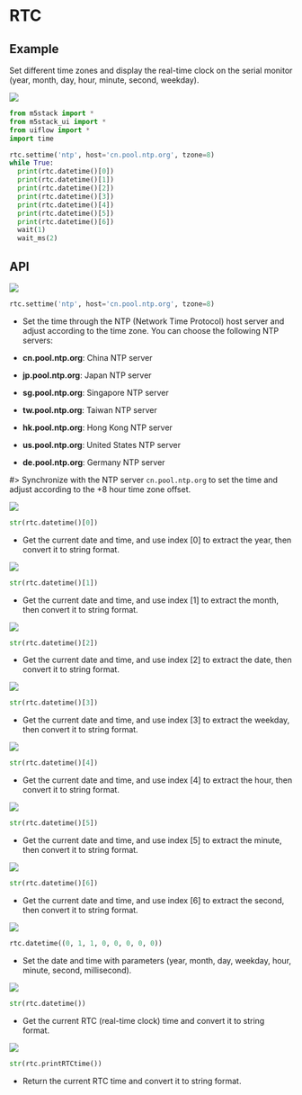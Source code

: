 # RTC

## Example

Set different time zones and display the real-time clock on the serial monitor (year, month, day, hour, minute, second, weekday).

<img class="blockly_svg" src="https://m5stack.oss-cn-shenzhen.aliyuncs.com/resource/docs/static/assets/img/uiflow/blockly/hardwares/rtc/uiflow_block_rtc_demo1.svg"> 

```python
from m5stack import *
from m5stack_ui import *
from uiflow import *
import time

rtc.settime('ntp', host='cn.pool.ntp.org', tzone=8)
while True:
  print(rtc.datetime()[0])
  print(rtc.datetime()[1])
  print(rtc.datetime()[2])
  print(rtc.datetime()[3])
  print(rtc.datetime()[4])
  print(rtc.datetime()[5])
  print(rtc.datetime()[6])
  wait(1)
  wait_ms(2)
```

## API

<img class="blockly_svg" src="https://m5stack.oss-cn-shenzhen.aliyuncs.com/resource/docs/static/assets/img/uiflow/blockly/hardwares/rtc/uiflow_block_rtc_set_time_ntp_host_and_timezone.svg"> 

```python
rtc.settime('ntp', host='cn.pool.ntp.org', tzone=8)
```

- Set the time through the NTP (Network Time Protocol) host server and adjust according to the time zone. You can choose the following NTP servers:

- **cn.pool.ntp.org**: China NTP server
- **jp.pool.ntp.org**: Japan NTP server
- **sg.pool.ntp.org**: Singapore NTP server
- **tw.pool.ntp.org**: Taiwan NTP server
- **hk.pool.ntp.org**: Hong Kong NTP server
- **us.pool.ntp.org**: United States NTP server
- **de.pool.ntp.org**: Germany NTP server

#> Synchronize with the NTP server `cn.pool.ntp.org` to set the time and adjust according to the +8 hour time zone offset.
  

<img class="blockly_svg" src="https://m5stack.oss-cn-shenzhen.aliyuncs.com/resource/docs/static/assets/img/uiflow/blockly/hardwares/rtc/uiflow_block_rtc_year.svg"> 

```python
str(rtc.datetime()[0])
```
 
- Get the current date and time, and use index [0] to extract the year, then convert it to string format.

<img class="blockly_svg" src="https://m5stack.oss-cn-shenzhen.aliyuncs.com/resource/docs/static/assets/img/uiflow/blockly/hardwares/rtc/uiflow_block_rtc_month.svg"> 

```python
str(rtc.datetime()[1])
```

- Get the current date and time, and use index [1] to extract the month, then convert it to string format.

<img class="blockly_svg" src="https://m5stack.oss-cn-shenzhen.aliyuncs.com/resource/docs/static/assets/img/uiflow/blockly/hardwares/rtc/uiflow_block_rtc_date.svg"> 

```python
str(rtc.datetime()[2])
```

- Get the current date and time, and use index [2] to extract the date, then convert it to string format.


<img class="blockly_svg" src="https://m5stack.oss-cn-shenzhen.aliyuncs.com/resource/docs/static/assets/img/uiflow/blockly/hardwares/rtc/uiflow_block_rtc_week.svg"> 

```python
str(rtc.datetime()[3])
```

- Get the current date and time, and use index [3] to extract the weekday, then convert it to string format.


<img class="blockly_svg" src="https://m5stack.oss-cn-shenzhen.aliyuncs.com/resource/docs/static/assets/img/uiflow/blockly/hardwares/rtc/uiflow_block_rtc_hour.svg"> 

```python
str(rtc.datetime()[4])
```

- Get the current date and time, and use index [4] to extract the hour, then convert it to string format.

<img class="blockly_svg" src="https://m5stack.oss-cn-shenzhen.aliyuncs.com/resource/docs/static/assets/img/uiflow/blockly/hardwares/rtc/uiflow_block_rtc_minute.svg"> 

```python
str(rtc.datetime()[5])
```

- Get the current date and time, and use index [5] to extract the minute, then convert it to string format.


<img class="blockly_svg" src="https://m5stack.oss-cn-shenzhen.aliyuncs.com/resource/docs/static/assets/img/uiflow/blockly/hardwares/rtc/uiflow_block_rtc_second.svg"> 

```python
str(rtc.datetime()[6])
```

- Get the current date and time, and use index [6] to extract the second, then convert it to string format.


<img class="blockly_svg" src="https://m5stack.oss-cn-shenzhen.aliyuncs.com/resource/docs/static/assets/img/uiflow/blockly/hardwares/rtc/uiflow_block_rtc_set_time.svg"> 

```python
rtc.datetime((0, 1, 1, 0, 0, 0, 0, 0))
```

- Set the date and time with parameters (year, month, day, weekday, hour, minute, second, millisecond).


<img class="blockly_svg" src="https://m5stack.oss-cn-shenzhen.aliyuncs.com/resource/docs/static/assets/img/uiflow/blockly/hardwares/rtc/uiflow_block_rtc_get_real_time.svg"> 

```python
str(rtc.datetime())
```

- Get the current RTC (real-time clock) time and convert it to string format.

<img class="blockly_svg" src="https://m5stack.oss-cn-shenzhen.aliyuncs.com/resource/docs/static/assets/img/uiflow/blockly/hardwares/rtc/uiflow_block_rtc_print_real_time.svg"> 

```python
str(rtc.printRTCtime())
```

- Return the current RTC time and convert it to string format.